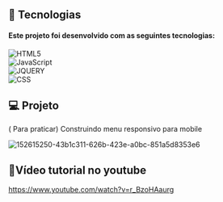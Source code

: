 ## 🚀  Tecnologias 

 #### Este projeto foi desenvolvido com as seguintes tecnologias&#58; <br>
 ![HTML5](https://img.shields.io/badge/-HTML5-333333?style=flat&logo=HTML5)\
 ![JavaScript](https://img.shields.io/badge/-JavaScript-FEAE32?style=flat&logoColor=fff&logo=javascript)<br>
 ![JQUERY](https://img.shields.io/badge/-Jquery-FEAE32?style=flat&logoColor=fff&logo=jquery)&nbsp;<br>
 ![CSS](https://img.shields.io/badge/-CSS-333333?style=flat&logo=CSS3&logoColor=1572B6)&nbsp;
## 💻 Projeto
( Para praticar) Construindo menu responsivo para mobile 

![152615250-43b1c311-626b-423e-a0bc-851a5d8353e6](https://user-images.githubusercontent.com/72769991/152615289-588d63cf-35bb-4020-9b28-991c490e820d.png)

## 📝Vídeo tutorial no youtube

https://www.youtube.com/watch?v=r_BzoHAaurg
